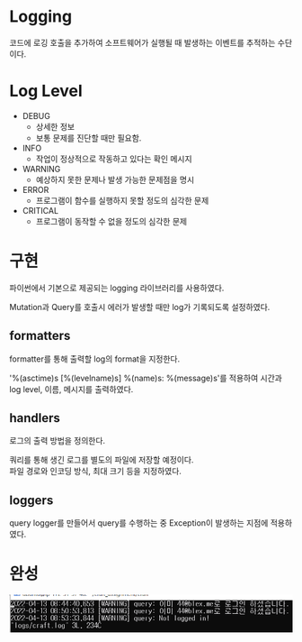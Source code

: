 # Logging

코드에 로깅 호출을 추가하여 소프트웨어가 실행될 때 발생하는 이벤트를 추적하는 수단이다.

# Log Level

- DEBUG
  - 상세한 정보
  - 보통 문제를 진단할 때만 필요함.
- INFO
  - 작업이 정상적으로 작동하고 있다는 확인 메시지
- WARNING
  - 예상하지 못한 문제나 발생 가능한 문제점을 명시
- ERROR
  - 프로그램이 함수를 실행하지 못할 정도의 심각한 문제
- CRITICAL
  - 프로그램이 동작할 수 없을 정도의 심각한 문제


# 구현

파이썬에서 기본으로 제공되는 logging 라이브러리를 사용하였다.

Mutation과 Query를 호출시 에러가 발생할 때만 log가 기록되도록 설정하였다.

## formatters

formatter를 통해 출력할 log의 format을 지정한다.

'%(asctime)s [%(levelname)s] %(name)s: %(message)s'를 적용하여 시간과 log level, 이름, 메시지를 출력하였다.

## handlers

로그의 출력 방법을 정의한다.
 
쿼리를 통해 생긴 로그를 별도의 파일에 저장할 예정이다.  
파일 경로와 인코딩 방식, 최대 크기 등을 지정하였다.

## loggers

query logger를 만들어서 query를 수행하는 중 Exception이 발생하는 지점에 적용하였다.


# 완성

![](/img/8.png)